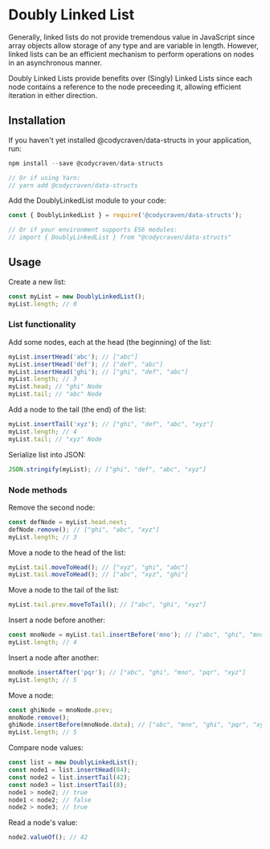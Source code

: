 # Doubly Linked List

Generally, linked lists do not provide tremendous value in JavaScript since
array objects allow storage of any type and are variable in length. However,
linked lists can be an efficient mechanism to perform operations on nodes in
an asynchronous manner.

Doubly Linked Lists provide benefits over (Singly) Linked Lists since each node
contains a reference to the node preceeding it, allowing efficient iteration
in either direction.

## Installation

If you haven't yet installed @codycraven/data-structs in your application, run:

```js
npm install --save @codycraven/data-structs

// Or if using Yarn:
// yarn add @codycraven/data-structs
```

Add the DoublyLinkedList module to your code:

```js
const { DoublyLinkedList } = require('@codycraven/data-structs');

// Or if your environment supports ES6 modules:
// import { DoublyLinkedList } from "@codycraven/data-structs"
```

## Usage

Create a new list:

```js
const myList = new DoublyLinkedList();
myList.length; // 0
```

### List functionality

Add some nodes, each at the head (the beginning) of the list:

```js
myList.insertHead('abc'); // ["abc"]
myList.insertHead('def'); // ["def", "abc"]
myList.insertHead('ghi'); // ["ghi", "def", "abc"]
myList.length; // 3
myList.head; // "ghi" Node
myList.tail; // "abc" Node
```

Add a node to the tail (the end) of the list:

```js
myList.insertTail('xyz'); // ["ghi", "def", "abc", "xyz"]
myList.length; // 4
myList.tail; // "xyz" Node
```

Serialize list into JSON:

```js
JSON.stringify(myList); // ["ghi", "def", "abc", "xyz"]
```

### Node methods

Remove the second node:

```js
const defNode = myList.head.next;
defNode.remove(); // ["ghi", "abc", "xyz"]
myList.length; // 3
```

Move a node to the head of the list:

```js
myList.tail.moveToHead(); // ["xyz", "ghi", "abc"]
myList.tail.moveToHead(); // ["abc", "xyz", "ghi"]
```

Move a node to the tail of the list:

```js
myList.tail.prev.moveToTail(); // ["abc", "ghi", "xyz"]
```

Insert a node before another:

```js
const mnoNode = myList.tail.insertBefore('mno'); // ["abc", "ghi", "mno", "xyz"]
myList.length; // 4
```

Insert a node after another:

```js
mnoNode.insertAfter('pqr'); // ["abc", "ghi", "mno", "pqr", "xyz"]
myList.length; // 5
```

Move a node:

```js
const ghiNode = mnoNode.prev;
mnoNode.remove();
ghiNode.insertBefore(mnoNode.data); // ["abc", "mno", "ghi", "pqr", "xyz"]
myList.length; // 5
```

Compare node values:

```js
const list = new DoublyLinkedList();
const node1 = list.insertHead(84);
const node2 = list.insertTail(42);
const node3 = list.insertTail(8);
node1 > node2; // true
node1 < node2; // false
node2 > node3; // true
```

Read a node's value:

```js
node2.valueOf(); // 42
```
